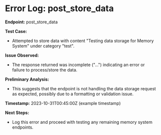# Error Log: post_store_data

**Endpoint:** post_store_data

**Test Case:**
- Attempted to store data with content "Testing data storage for Memory System" under category "test".

**Issue Observed:**
- The response returned was incomplete ("...") indicating an error or failure to process/store the data.

**Preliminary Analysis:**
- This suggests that the endpoint is not handling the data storage request as expected, possibly due to a formatting or validation issue.

**Timestamp:** 2023-10-31T00:45:00Z (example timestamp)

**Next Steps:**
- Log this error and proceed with testing any remaining memory system endpoints.
